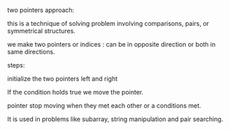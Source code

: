 two pointers approach:

this is a technique of solving problem involving comparisons, pairs, or symmetrical structures.


we make two pointers or indices :
can be in opposite direction or both in same directions.


steps:

initialize the two pointers left and right 

If the condition holds true we move the pointer.

pointer stop moving when they met each other or a conditions met.

It is used in problems like subarray, string 
manipulation and pair searching.